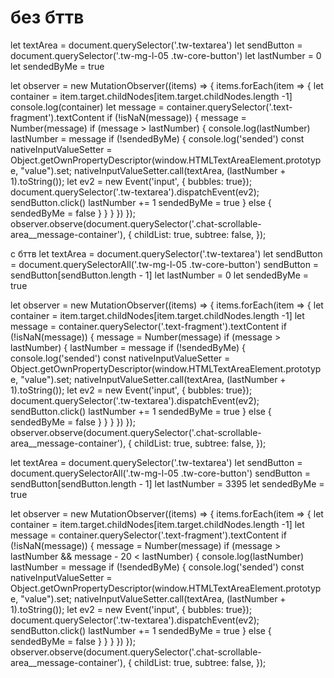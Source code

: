 # без бттв
let textArea = document.querySelector('.tw-textarea')
let sendButton = document.querySelector('.tw-mg-l-05 .tw-core-button')
let lastNumber = 0
let sendedByMe = true

let observer = new MutationObserver((items) => {
items.forEach(item => {
let container = item.target.childNodes[item.target.childNodes.length -1]
console.log(container)
let message = container.querySelector('.text-fragment').textContent
if (!isNaN(message)) {
message = Number(message)
if (message > lastNumber) {
console.log(lastNumber)
lastNumber = message
if (!sendedByMe) {
console.log('sended')
const nativeInputValueSetter = Object.getOwnPropertyDescriptor(window.HTMLTextAreaElement.prototype, "value").set;
nativeInputValueSetter.call(textArea, (lastNumber + 1).toString());
let ev2 = new Event('input', { bubbles: true});
document.querySelector('.tw-textarea').dispatchEvent(ev2);
sendButton.click()
lastNumber += 1
sendedByMe = true
} else {
sendedByMe = false
}
}
}
})
});
observer.observe(document.querySelector('.chat-scrollable-area__message-container'), {
childList: true,
subtree: false,
});

с бттв
let textArea = document.querySelector('.tw-textarea')
let sendButton = document.querySelectorAll('.tw-mg-l-05 .tw-core-button')
sendButton = sendButton[sendButton.length - 1]
let lastNumber = 0
let sendedByMe = true

let observer = new MutationObserver((items) => {
items.forEach(item => {
let container = item.target.childNodes[item.target.childNodes.length -1]
let message = container.querySelector('.text-fragment').textContent
if (!isNaN(message)) {
message = Number(message)
if (message > lastNumber) {
lastNumber = message
if (!sendedByMe) {
console.log('sended')
const nativeInputValueSetter = Object.getOwnPropertyDescriptor(window.HTMLTextAreaElement.prototype, "value").set;
nativeInputValueSetter.call(textArea, (lastNumber + 1).toString());
let ev2 = new Event('input', { bubbles: true});
document.querySelector('.tw-textarea').dispatchEvent(ev2);
sendButton.click()
lastNumber += 1
sendedByMe = true
} else {
sendedByMe = false
}
}
}
})
});
observer.observe(document.querySelector('.chat-scrollable-area__message-container'), {
childList: true,
subtree: false,
});


let textArea = document.querySelector('.tw-textarea')
let sendButton = document.querySelectorAll('.tw-mg-l-05 .tw-core-button')
sendButton = sendButton[sendButton.length - 1]
let lastNumber = 3395
let sendedByMe = true

let observer = new MutationObserver((items) => {
items.forEach(item => {
let container = item.target.childNodes[item.target.childNodes.length -1]
let message = container.querySelector('.text-fragment').textContent
if (!isNaN(message)) {
message = Number(message)
if (message > lastNumber && message - 20 < lastNumber) {
console.log(lastNumber)
lastNumber = message
if (!sendedByMe) {
console.log('sended')
const nativeInputValueSetter = Object.getOwnPropertyDescriptor(window.HTMLTextAreaElement.prototype, "value").set;
nativeInputValueSetter.call(textArea, (lastNumber + 1).toString());
let ev2 = new Event('input', { bubbles: true});
document.querySelector('.tw-textarea').dispatchEvent(ev2);
sendButton.click()
lastNumber += 1
sendedByMe = true
} else {
sendedByMe = false
}
}
}
})
});
observer.observe(document.querySelector('.chat-scrollable-area__message-container'), {
childList: true,
subtree: false,
});

